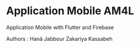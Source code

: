 # Application Mobile AM4L
 Application Mobile with Flutter and Firebase

Authors :
Hanâ Jabbour
Zakariya Kassabeh
